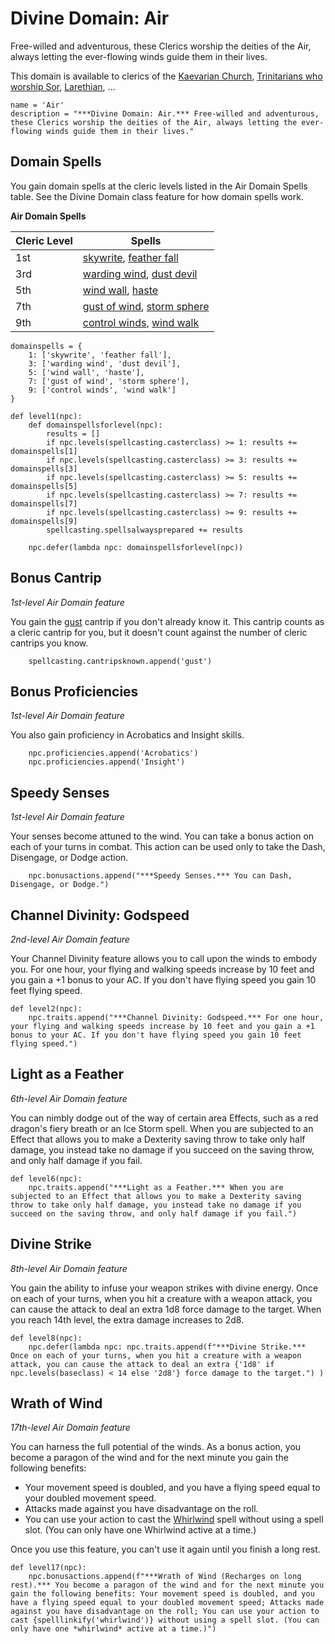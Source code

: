 # Divine Domain: Air
Free-willed and adventurous, these Clerics worship the deities of the Air, always letting the ever-flowing winds guide them in their lives.

This domain is available to clerics of the [Kaevarian Church](../../Religions/KaevarianChurch.md),  [Trinitarians who worship Sor](../../Religions/Trinitarian.md#sor), [Larethian](../../Religions/Pantheon/Larethian.md), ...

```
name = 'Air'
description = "***Divine Domain: Air.*** Free-willed and adventurous, these Clerics worship the deities of the Air, always letting the ever-flowing winds guide them in their lives."
```

## Domain Spells
You gain domain spells at the cleric levels listed in the Air Domain Spells table. See the Divine Domain class feature for how domain spells work.

**Air Domain Spells**

Cleric Level | Spells
------------ | ------
1st	| [skywrite](../../Magic/Spells/skywrite.md), [feather fall](../../Magic/Spells/feather-fall.md)
3rd	| [warding wind](../../Magic/Spells/warding-wind.md), [dust devil](../../Magic/Spells/dust-devil.md)
5th	| [wind wall](../../Magic/Spells/wind-wall.md), [haste](../../Magic/Spells/haste.md)
7th	| [gust of wind](../../Magic/Spells/gust-of-wind.md), [storm sphere](../../Magic/Spells/storm-sphere.md)
9th	| [control winds](../../Magic/Spells/control-winds.md), [wind walk](../../Magic/Spells/wind-walk.md)

```
domainspells = {
    1: ['skywrite', 'feather fall'],
    3: ['warding wind', 'dust devil'],
    5: ['wind wall', 'haste'],
    7: ['gust of wind', 'storm sphere'],
    9: ['control winds', 'wind walk']
}

def level1(npc):
    def domainspellsforlevel(npc):
        results = []
        if npc.levels(spellcasting.casterclass) >= 1: results += domainspells[1]
        if npc.levels(spellcasting.casterclass) >= 3: results += domainspells[3]
        if npc.levels(spellcasting.casterclass) >= 5: results += domainspells[5]
        if npc.levels(spellcasting.casterclass) >= 7: results += domainspells[7]
        if npc.levels(spellcasting.casterclass) >= 9: results += domainspells[9]
        spellcasting.spellsalwaysprepared += results

    npc.defer(lambda npc: domainspellsforlevel(npc))
```

## Bonus Cantrip
*1st-level Air Domain feature*

You gain the [gust](../../Magic/Spells/gust.md) cantrip if you don't already know it. This cantrip counts as a cleric cantrip for you, but it doesn't count against the number of cleric cantrips you know.

```
    spellcasting.cantripsknown.append('gust')
```

## Bonus Proficiencies
*1st-level Air Domain feature*

You also gain proficiency in Acrobatics and Insight skills.

```
    npc.proficiencies.append('Acrobatics')
    npc.proficiencies.append('Insight')
```

## Speedy Senses
*1st-level Air Domain feature*

Your senses become attuned to the wind. You can take a bonus action on each of your turns in combat. This action can be used only to take the Dash, Disengage, or Dodge action.

```
    npc.bonusactions.append("***Speedy Senses.*** You can Dash, Disengage, or Dodge.")
```

## Channel Divinity: Godspeed
*2nd-level Air Domain feature*

Your Channel Divinity feature allows you to call upon the winds to embody you. For one hour, your flying and walking speeds increase by 10 feet and you gain a +1 bonus to your AC. If you don't have flying speed you gain 10 feet flying speed.

```
def level2(npc):
    npc.traits.append("***Channel Divinity: Godspeed.*** For one hour, your flying and walking speeds increase by 10 feet and you gain a +1 bonus to your AC. If you don't have flying speed you gain 10 feet flying speed.")
```

## Light as a Feather
*6th-level Air Domain feature*

You can nimbly dodge out of the way of certain area Effects, such as a red dragon's fiery breath or an Ice Storm spell. When you are subjected to an Effect that allows you to make a Dexterity saving throw to take only half damage, you instead take no damage if you succeed on the saving throw, and only half damage if you fail.

```
def level6(npc):
    npc.traits.append("***Light as a Feather.*** When you are subjected to an Effect that allows you to make a Dexterity saving throw to take only half damage, you instead take no damage if you succeed on the saving throw, and only half damage if you fail.")
```

## Divine Strike
*8th-level Air Domain feature*

You gain the ability to infuse your weapon strikes with divine energy. Once on each of your turns, when you hit a creature with a weapon attack, you can cause the attack to deal an extra 1d8 force damage to the target. When you reach 14th level, the extra damage increases to 2d8.

```
def level8(npc):
    npc.defer(lambda npc: npc.traits.append(f"***Divine Strike.*** Once on each of your turns, when you hit a creature with a weapon attack, you can cause the attack to deal an extra {'1d8' if npc.levels(baseclass) < 14 else '2d8'} force damage to the target.") )
```

## Wrath of Wind
*17th-level Air Domain feature*

You can harness the full potential of the winds. As a bonus action, you become a paragon of the wind and for the next minute you gain the following benefits:

* Your movement speed is doubled, and you have a flying speed equal to your doubled movement speed.
* Attacks made against you have disadvantage on the roll.
* You can use your action to cast the [Whirlwind](../../Magic/Spells/whirlwind.md) spell without using a spell slot. (You can only have one Whirlwind active at a time.)

Once you use this feature, you can't use it again until you finish a long rest.

```
def level17(npc):
    npc.bonusactions.append(f"***Wrath of Wind (Recharges on long rest).*** You become a paragon of the wind and for the next minute you gain the following benefits: Your movement speed is doubled, and you have a flying speed equal to your doubled movement speed; Attacks made against you have disadvantage on the roll; You can use your action to cast {spelllinkify('whirlwind')} without using a spell slot. (You can only have one *whirlwind* active at a time.)")
```
